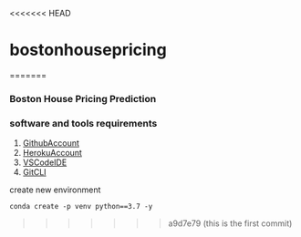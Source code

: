 <<<<<<< HEAD
# bostonhousepricing
=======
### Boston House Pricing Prediction

### software and tools requirements

1. [GithubAccount](https://github.com)
2. [HerokuAccount](https://heroku.com)
3. [VSCodeIDE](https://code.visualstudio.com/)
4. [GitCLI](https://git-scm.com/book/en/v2/Getting-Started-The-Command-Line)

create new environment

```
conda create -p venv python==3.7 -y

```

>>>>>>> a9d7e79 (this is the first commit)
